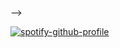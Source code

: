 <!-- My dull intro hehe

- 👋 Hi, I’m Kyle Escosia!
- 👀 I’m interested in ...
  - Anything about data and AWS ❤️
- 🌱 I’m currently learning ...
  - AWS Big Data Portfolio, Data Engineering, Data Science, Machine Learning, Blockchain
  
  
- 📫 How to reach me ...
  Email: escosiakyle@gmail.com
<!---
klescosia/klescosia is a ✨ special ✨ repository because its `README.md` (this file) appears on your GitHub profile.
You can click the Preview link to take a look at your changes.
--->
 -->
 
 [![spotify-github-profile](https://spotify-github-profile.vercel.app/api/view?uid=12149390486&cover_image=true&theme=default&bar_color=53b14f&bar_color_cover=true)](https://github.com/kittinan/spotify-github-profile)
